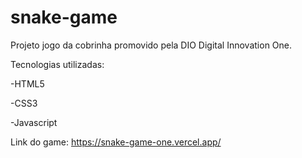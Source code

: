 # snake-game
Projeto jogo da cobrinha promovido pela DIO Digital Innovation One.



Tecnologias  utilizadas:

-HTML5

-CSS3

-Javascript



Link do  game: https://snake-game-one.vercel.app/

